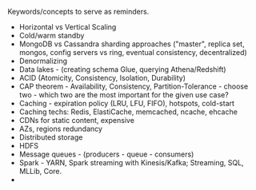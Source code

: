 Keywords/concepts to serve as reminders.
- Horizontal vs Vertical Scaling
- Cold/warm standby
- MongoDB vs Cassandra sharding approaches ("master", replica set, mongos, config servers vs ring, eventual consistency, decentralized)
- Denormalizing
- Data lakes - (creating schema Glue, querying Athena/Redshift)
- ACID (Atomicity, Consistency, Isolation, Durability)
- CAP theorem - Availability, Consistency, Partition-Tolerance - choose two - which two are the most important for the given use case?
- Caching - expiration policy (LRU, LFU, FIFO), hotspots, cold-start
- Caching techs: Redis, ElastiCache, memcached, ncache, ehcache
- CDNs for static content, expensive
- AZs, regions redundancy
- Distributed storage
- HDFS
- Message queues - (producers - queue - consumers)
- Spark - YARN, Spark streaming with Kinesis/Kafka; Streaming, SQL, MLLib, Core.
- 